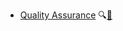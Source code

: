 * [Quality Assurance]({{baseUrl}}/qualityAssurance/)
  <trigger for="pop:qualityAssurance-preview">:mag:</trigger>[:scroll:](qualityAssurance/print.html)

<popover id="pop:qualityAssurance-preview" title="Quality Assurance :mag:" placement="right">
  <div slot="content">
    <include src="preview.md" />
  </div>
</popover>
